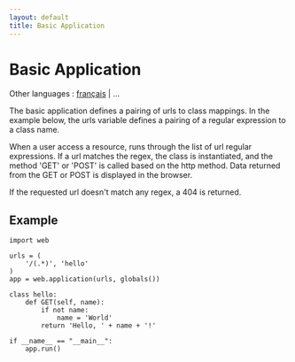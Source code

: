 ```yaml
---
layout: default
title: Basic Application
---
```


# Basic Application

Other languages : [français](/docs/0.3/apps/basic/fr) | ...

The basic application defines a pairing of urls to class mappings.  In the example below, the urls variable defines a pairing of a regular expression to a class name. 

When a user access a resource, runs through the list of url regular expressions.  If a url matches the regex, the class is instantiated, and the method 'GET' or 'POST' is called based on the http method. Data returned from the GET or POST is displayed in the browser.

If the requested url doesn't match any regex, a 404 is returned.

## Example

    import web
            
    urls = (
        '/(.*)', 'hello'
    )
    app = web.application(urls, globals())
    
    class hello:        
        def GET(self, name):
            if not name: 
                name = 'World'
            return 'Hello, ' + name + '!'
    
    if __name__ == "__main__":
        app.run()